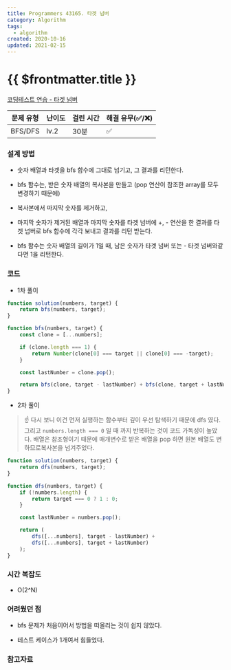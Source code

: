 ```yaml
---
title: Programmers 43165. 타겟 넘버
category: Algorithm
tags:
  - algorithm
created: 2020-10-16
updated: 2021-02-15
---
```


# {{ $frontmatter.title }}

[코딩테스트 연습 - 타겟 넘버](https://programmers.co.kr/learn/courses/30/lessons/43165)

| 문제 유형 | 난이도 | 걸린 시간 | 해결 유무(✅/❌) |
| --------- | ------ | --------- | ---------------- |
| BFS/DFS   | lv.2   | 30분      | ✅               |

### 설계 방법

- 숫자 배열과 타겟을 bfs 함수에 그대로 넘기고, 그 결과를 리턴한다.

- bfs 함수는, 받은 숫자 배열의 복사본을 만들고 (pop 연산이 참조한 array를 모두변경하기 때문에)

- 복사본에서 마지막 숫자를 제거하고,

- 마지막 숫자가 제거된 배열과 마지막 숫자를 타겟 넘버에 +, - 연산을 한 결과를 타겟 넘버로 bfs 함수에 각각 보내고 결과를 리턴 받는다.

- bfs 함수는 숫자 배열의 길이가 1일 때, 남은 숫자가 타겟 넘버 또는 - 타겟 넘버와같다면 1을 리턴한다.

### 코드

- 1차 풀이

```javascript
function solution(numbers, target) {
	return bfs(numbers, target);
}

function bfs(numbers, target) {
	const clone = [...numbers];

	if (clone.length === 1) {
		return Number(clone[0] === target || clone[0] === -target);
	}

	const lastNumber = clone.pop();

	return bfs(clone, target - lastNumber) + bfs(clone, target + lastNumber);
}
```

- 2차 풀이

> ☝ 다시 보니 이건 먼저 실행하는 함수부터 깊이 우선 탐색하기 때문에 dfs 였다. 그리고 `numbers.length === 0` 일 때 까지 반복하는 것이 코드 가독성이 높았다. 배열은 참조형이기 때문에 매개변수로 받은 배열을 pop 하면 원본 배열도 변하므로복사본을 넘겨주었다.

```javascript
function solution(numbers, target) {
	return dfs(numbers, target);
}

function dfs(numbers, target) {
	if (!numbers.length) {
		return target === 0 ? 1 : 0;
	}

	const lastNumber = numbers.pop();

	return (
		dfs([...numbers], target - lastNumber) +
		dfs([...numbers], target + lastNumber)
	);
}
```

### 시간 복잡도

- O(2^N)

### 어려웠던 점

- bfs 문제가 처음이어서 방법을 떠올리는 것이 쉽지 않았다.

- 테스트 케이스가 1개여서 힘들었다.

### 참고자료
